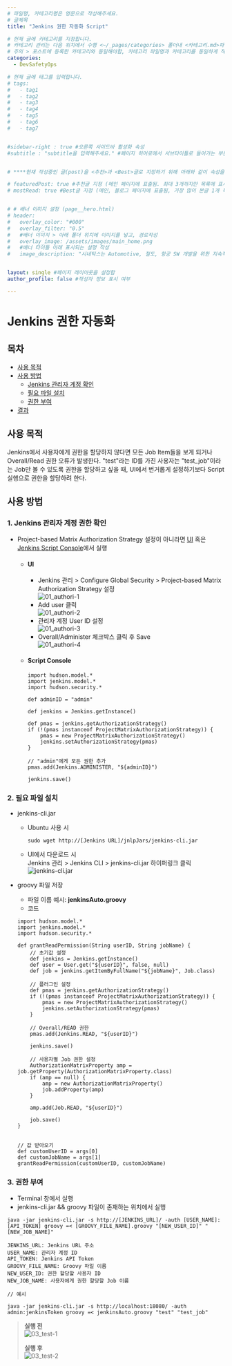 ```yaml
---
# 파일명, 카테고리명은 영문으로 작성해주세요.
# 글제목
title: "Jenkins 권한 자동화 Script"

# 헌재 글에 카테고리를 지정합니다.
# 카테고리 관리는 다음 위치에서 수행 <~/_pages/categories> 폴더내 <카테고리.md>파일
# 주의 > 포스트에 등록한 카테고리와 동일해야함, 카테고리 파일명과 카테고리를 동일하게 작성하여 관리하도록함
categories: 
  - DevSafetyOps

# 현재 글에 태그를 입력합니다.
# tags:
#   - tag1
#   - tag2
#   - tag3
#   - tag4
#   - tag5
#   - tag6
#   - tag7


#sidebar-right : true #오른쪽 사이드바 활성화 속성
#subtitle : "subtitle을 입력해주세요." #페이지 히어로에서 서브타이틀로 들어가는 부분 텍스트 입력


# ****현재 작성중인 글(post)을 <추천>과 <Best>글로 지정하기 위해 아래와 같이 속성을 지정합니다.****

# featuredPost: true #추천글 지정 (메인 페이지에 표출됨. 최대 3개까지만 목록에 표시됨)
# mostRead: true #Best글 지정 (메인, 블로그 페이지에 표출됨, 가장 많이 본글 1개 목록에 표시)


# # 배너 이미지 설정 (page__hero.html)
# header:
#   overlay_color: "#000"
#   overlay_filter: "0.5"
#   #배너 이미지 > 아래 폴더 위치에 이미지를 넣고, 경로작성
#   overlay_image: /assets/images/main_home.png
#   #배너 타이틀 아래 표시되는 설명 작성
#   image_description: "시네틱스는 Automotive, 철도, 항공 SW 개발을 위한 지속적 통합과 빌드 가상화 컨설팅과 교육을 제공합니다."


layout: single #페이지 레이아웃을 설정함
author_profile: false #작성자 정보 표시 여부

---
```


<!-- **** 아래 부분부터 본문 영역입니다.*** -->

# Jenkins 권한 자동화

## 목차
- [사용 목적](#사용-목적)
- [사용 방법](#사용-방법)
  - [Jenkins 관리자 계정 확인](#1-Jenkins-관리자-계정-권한-확인)
  - [필요 파일 설치](#2-필요-파일-설치)
  - [권한 부여](#3-권한-부여)
- [결과](#결과)

## 사용 목적 

Jenkins에서 사용자에게 권한을 할당하지 않다면 모든 Job Item들을 보게 되거나 Overall/Read 권한 오류가 발생한다. "test"라는 ID를 가진 사용자는 "test_job"이라는 Job만 볼 수 있도록 권한을 할당하고 싶을 때, UI에서 번거롭게 설정하기보다 Script 실행으로 권한을 할당하려 한다.

## 사용 방법

### 1. Jenkins 관리자 계정 권한 확인

- Project-based Matrix Authorization Strategy 설정이 아니라면 [UI](#ui) 혹은 [Jenkins Script Console](#script-console)에서 실행
  - #### UI
    - Jenkins 관리 > Configure Global Security > Project-based Matrix Authorization Strategy 설정 <br> ![01_authori-1](https://github.com/SyneticsCorp/SyneticsCorp.github.io/assets/113246634/1c5df159-3b25-4bdf-b780-25fc31e1e44c) 
    - Add user 클릭 <br> ![01_authori-2](https://github.com/SyneticsCorp/SyneticsCorp.github.io/assets/113246634/c485b363-a1c2-46fe-8d1f-1bf49652b8e0) 
    - 관리자 계정 User ID 설정 <br> ![01_authori-3](https://github.com/SyneticsCorp/SyneticsCorp.github.io/assets/113246634/c2676b74-e3f6-40fe-9e4a-c917ec2e2fe4) 
    - Overall/Administer 체크박스 클릭 후 Save <br> ![01_authori-4](https://github.com/SyneticsCorp/SyneticsCorp.github.io/assets/113246634/9c2b44f2-0b72-49c3-bb85-cda10b377090)
  - #### Script Console
    ```
    import hudson.model.*
    import jenkins.model.*
    import hudson.security.*

    def adminID = "admin"

    def jenkins = Jenkins.getInstance()

    def pmas = jenkins.getAuthorizationStrategy()
    if (!(pmas instanceof ProjectMatrixAuthorizationStrategy)) {
        pmas = new ProjectMatrixAuthorizationStrategy()
        jenkins.setAuthorizationStrategy(pmas)
    }

    // "admin"에게 모든 권한 추가
    pmas.add(Jenkins.ADMINISTER, "${adminID}")

    jenkins.save()

    ```

### 2. 필요 파일 설치

- jenkins-cli.jar
  - Ubuntu 사용 시
    ```
    sudo wget http://[Jenkins URL]/jnlpJars/jenkins-cli.jar
    ```
  - UI에서 다운로드 시 <br> Jenkins 관리 > Jenkins CLI > jenkins-cli.jar 하이퍼링크 클릭 <br> ![jenkins-cli.jar](https://github.com/SyneticsCorp/SyneticsCorp.github.io/assets/113246634/4c121de8-5753-4214-9178-05efa85352b9)

- groovy 파일 저장
  - 파일 이름 예시: **jenkinsAuto.groovy**
  - 코드
  ```
  import hudson.model.*
  import jenkins.model.*
  import hudson.security.*
      
  def grantReadPermission(String userID, String jobName) {
      // 초기값 설정
      def jenkins = Jenkins.getInstance()
      def user = User.get("${userID}", false, null)
      def job = jenkins.getItemByFullName("${jobName}", Job.class)

      // 플러그인 설정
      def pmas = jenkins.getAuthorizationStrategy()
      if (!(pmas instanceof ProjectMatrixAuthorizationStrategy)) {
          pmas = new ProjectMatrixAuthorizationStrategy()
          jenkins.setAuthorizationStrategy(pmas)
      }
      
      // Overall/READ 권한
      pmas.add(Jenkins.READ, "${userID}")
      
      jenkins.save()
      
      // 사용자별 Job 권한 설정
      AuthorizationMatrixProperty amp = job.getProperty(AuthorizationMatrixProperty.class)
      if (amp == null) {
          amp = new AuthorizationMatrixProperty()
          job.addProperty(amp)
      }
      
      amp.add(Job.READ, "${userID}")
      
      job.save()
  }


  // 값 받아오기
  def customUserID = args[0]
  def customJobName = args[1]
  grantReadPermission(customUserID, customJobName)
  ```

### 3. 권한 부여

- Terminal 창에서 실행
- jenkins-cli.jar && groovy 파일이 존재하는 위치에서 실행

```
java -jar jenkins-cli.jar -s http://[JENKINS_URL]/ -auth [USER_NAME]:[API_TOKEN] groovy =< [GROOVY_FILE_NAME].groovy "[NEW_USER_ID]" "[NEW_JOB_NAME]" 
```

```
JENKINS_URL: Jenkins URL 주소
USER_NAME: 관리자 계정 ID
API_TOKEN: Jenkins API Token
GROOVY_FILE_NAME: Groovy 파일 이름
NEW_USER_ID: 권한 할당할 사용자 ID
NEW_JOB_NAME: 사용자에게 권한 할당할 Job 이름
```

```
// 예시

java -jar jenkins-cli.jar -s http://localhost:18080/ -auth admin:jenkinsToken groovy =< jenkinsAuto.groovy "test" "test_job" 
```

> **실행 전** <br> ![03_test-1](https://github.com/SyneticsCorp/SyneticsCorp.github.io/assets/113246634/6893386b-3d4c-45ea-b8a3-e431e9043cf9)
>
> **실행 후** <br> ![03_test-2](https://github.com/SyneticsCorp/SyneticsCorp.github.io/assets/113246634/773c8d44-fbfd-4458-9fec-488ef2a787f5)

